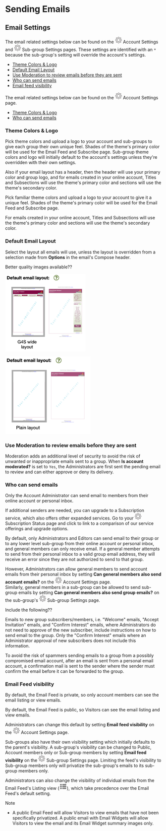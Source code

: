 # Sending Emails

<span id="gv-3send-4sendsetting"></span>
## Email Settings

<span class="sub g4s">

The email related settings below can be found on the <img src="/docimages/transparent-gear-icon.png" height="22"> Account Settings and <img src="/docimages/transparent-gear-icon.png" height="22"> 
Sub-group Settings pages.  These settings are identified with an `*` because the sub-group's setting will override the account's settings.
     
* [Theme Colors & Logo](/3-send/4-sendSettings.md?[LINK-QARGS-DOC]#gv-2members-4sendsettings-theme-colors)
* [Default Email Layout](/3-send/4-sendSettings.md?[LINK-QARGS-DOC]#gv-2members-4sendsettings-default-email-layout)
* [Use Moderation to review emails before they are sent](/3-send/4-sendSettings.md?[LINK-QARGS-DOC]#gv-2members-4sendsettings-use-moderation)
* [Who can send emails](/3-send/4-sendSettings.md?[LINK-QARGS-DOC]#gv-2members-4sendsettings-who-can)     
* [Email feed visibility](/3-send/4-sendSettings.md?[LINK-QARGS-DOC]#gv-2members-4sendsettings-email-feed-visibility)

</span> <!-- sub g4s -->

<span class="free">

The email related settings below can be found on the <img src="/docimages/transparent-gear-icon.png" height="22"> Account Settings page.

* [Theme Colors & Logo](/3-send/4-sendSettings.md?[LINK-QARGS-DOC]#gv-2members-4sendsettings-theme-colors)
* [Who can send emails](/3-send/4-sendSettings.md?[LINK-QARGS-DOC]#gv-2members-4sendsettings-who-can)     

</span> <!-- free -->

<span id="gv-2members-4sendsettings-theme-colors"></span>
### Theme Colors & Logo
     
<span class="sub g4s">
     
Pick theme colors and upload a logo to your account and sub-groups to
give each group their own unique feel.
Shades of the theme's primary color will be used for the Email Feed and Subscribe page.
Sub-group theme colors and logo will initially default to the account's settings unless they're overridden with their own settings.

Also if your email layout has a header, then the header
will use your primary color and group logo, and for emails created in your online account, Titles and Subsections
will use the theme's primary color and sections will use the theme's secondary color.

</span> <!-- sub g4s -->

<span class="free">
     
Pick familiar theme colors and upload a logo to your account to give it a unique feel.
Shades of the theme's primary color will be used for the Email Feed and Subscribe page.  

For emails created in your online account, Titles and Subsections
will use the theme's primary color and sections will use the theme's secondary color.

</span> <!-- free -->

<span class="sub g4s">

<span id="gv-2members-4sendsettings-default-email-layout"></span>
### Default Email Layout

Select the layout all emails will use, unless the layout is overridden from a selection made 
from **Options** in the email's Compose header.

</span> <!-- sub g4s -->

<span class="todo">

Better quality images available??
     
</span> <!-- todo -->

<span class="g4s">
     
<img src="/docimages/TEMP-G4S-layout-options.png" height="250">

</span> <!-- g4s -->

<span class="sub">
     
<img src="/docimages/TEMP-Sub-layout-options.png" height="250">     
     
</span> <!-- sub -->

<span class="sub g4s">

<span id="gv-2members-4sendsettings-use-moderation"></span>
### Use Moderation to review emails before they are sent

Moderation adds an additional level of security to avoid the risk
of unwanted or inappropriate emails sent to a group.
When **Is account moderated?** is set to `Yes`, the Administrators
are first sent the pending email to review and can either approve or deny
its delivery.

</span> <!-- sub g4s -->

<span id="gv-2members-4sendsettings-who-can"></span>
### Who can send emails

<span class="free">

Only the Account Administrator can send email to members from their online account or personal inbox.

If additional senders are needed, you can upgrade to a Subscription service, which also offers other expanded services.
Go to your <img src="/docimages/transparent-gear-icon.png" height="22"> Subscription Status page and click 
to link to a comparison of our service offerings and upgrade options.

</span> <!-- free -->

<span class="sub g4s">

By default, only Administrators and Editors can send email to their
group or to any lower level sub-group from their online
account or personal inbox, and general members can only receive email.
If a general member attempts to send from their personal inbox
to a valid group email address, they will receive an error since they
are not authorized to send to that group.

However, Administrators can allow general members to send account emails from their personal inbox by setting **Can general members
also send account emails?** on the <img src="/docimages/transparent-gear-icon.png" height="22"> Account Settings page.  
Similarly, general members in a sub-group can be allowed to send sub-group emails by setting **Can general members
also send group emails?** on the sub-group's <img src="/docimages/transparent-gear-icon.png" height="22"> Sub-group Settings page.

</span> <!-- sub g4s -->

<span class="todo">

Include the following??
     
Emails to new group subscribers/members, i.e. "Welcome" emails, "Accept
Invitation" emails, and "Confirm Interest" emails, where Administrators
do not need to approve of the new subscriber, include instructions on
how to send email to the group.
Only the "Confirm Interest" emails where an Administrator approval of
new subscribers does not include this information.  
     
To avoid the risk of spammers sending emails to a group from a possibly
compromised email account, after an email is sent from a personal
email account, a confirmation mail is sent to the sender where the sender must
confirm the email before it can be forwarded to the group.

</span>

<span class="sub g4s">
     
<span id="gv-2members-4sendsettings-email-feed-visibility"></span>
### Email Feed visibility

</span> <!-- sub g4s -->

<span class="g4s">
     
By default, the Email Feed is private, so only account members can see the email listing or view emails.    

</span> <!-- g4s -->

<span class="sub ">

By default, the Email Feed is public, so Visitors can see the email listing and view emails.  

</span> <!-- sub -->

<span class="sub g4s">

Administrators can change this default by setting **Email feed visibility** on the <img src="/docimages/transparent-gear-icon.png" height="22"> Account 
Settings page.  

Sub-groups also have their own visibility setting which initially defaults to the parent's visibility.  A sub-group's visibility can be changed to Public, 
Account members only or Sub-group members by setting **Email feed visibility** on the <img src="/docimages/transparent-gear-icon.png" height="22"> Sub-group 
Settings page.  Limiting the feed's visibility to Sub-group members only will privatize the sub-group's emails to its sub-group members only.

Administrators can also change the visibility of individual emails from the Email Feed's Listing view (<img src="/docimages/listing-view-icon.png" height="22">), which take precedence over the Email Feed's default setting.

Note

* A public Email Feed will allow Visitors to view emails that have not been specifically privatized.  A public email with Email Widgets will allow Visitors to view the email and its Email Widget summary images only.

</span> <!-- sub g4s -->

